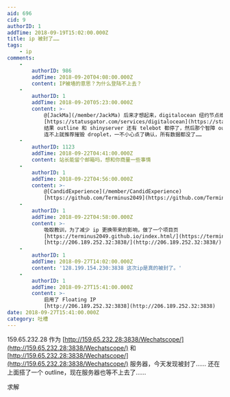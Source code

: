 ```yaml
---
aid: 696
cid: 9
authorID: 1
addTime: 2018-09-19T15:02:00.000Z
title: ip 被封了……
tags:
    - ip
comments:
    -
        authorID: 986
        addTime: 2018-09-20T04:08:00.000Z
        content: IP被墙的意思？为什么登陆不上去？
    -
        authorID: 1
        addTime: 2018-09-20T05:23:00.000Z
        content: >-
            @[JackMa](/member/JackMa) 后来才想起来，digitalocean 纽约节点维护……
            [https://statusgator.com/services/digitalocean](https://statusgator.com/services/digitalocean)
            结果 outline 和 shinyserver 还有 telebot 都停了，然后那个智障 outline manager
            连不上就推荐摧毁 droplet，一不小心点了确认，所有数据都没了……
    -
        authorID: 1123
        addTime: 2018-09-22T04:41:00.000Z
        content: 站长能留个邮箱吗，想和你商量一些事情
    -
        authorID: 1
        addTime: 2018-09-22T04:56:00.000Z
        content: >-
            @[CandidExperience](/member/CandidExperience)
            [https://github.com/Terminus2049](https://github.com/Terminus2049)
    -
        authorID: 1
        addTime: 2018-09-22T04:58:00.000Z
        content: >-
            吸取教训，为了减少 ip 更换带来的影响，做了一个项目页
            [https://terminus2049.github.io/index.html/](https://terminus2049.github.io/index.html/)
            [http://206.189.252.32:3838/](http://206.189.252.32:3838/)
    -
        authorID: 1
        addTime: 2018-09-27T14:02:00.000Z
        content: '128.199.154.230:3838 这次ip是真的被封了。'
    -
        authorID: 1
        addTime: 2018-09-27T15:41:00.000Z
        content: >-
            启用了 Floating IP
            [http://206.189.252.32:3838](http://206.189.252.32:3838)
date: 2018-09-27T15:41:00.000Z
category: 吐槽
---
```


159.65.232.28 作为 [http://159.65.232.28:3838/Wechatscope/](http://159.65.232.28:3838/Wechatscope/) 和 [http://159.65.232.28:3838/Wechatscope/](http://159.65.232.28:3838/Wechatscope/) 服务器，今天发现被封了…… 还在上面搭了一个 outline，现在服务器也等不上去了……

求解
